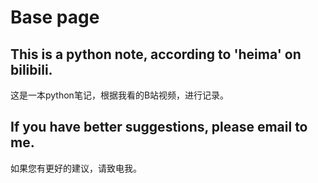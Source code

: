 # Base page

## This is a python note, according to 'heima' on bilibili.

这是一本python笔记，根据我看的B站视频，进行记录。

## If you have better suggestions, please email to me.

如果您有更好的建议，请致电我。

